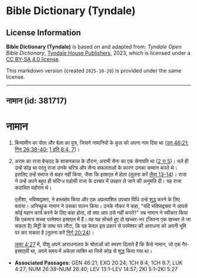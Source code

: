 # Bible Dictionary (Tyndale)

## License Information

**Bible Dictionary (Tyndale)** is based on and adapted from: _Tyndale Open Bible Dictionary_, [Tyndale House Publishers](https://tyndaleopenresources.com/), 2023, which is licensed under a [CC BY-SA 4.0 license](https://creativecommons.org/licenses/by-sa/4.0/legalcode.en).

This markdown version (created `2025-10-20`) is provided under the same license.



--------------------------------

## नामान (id: 381717)

नामान
=====

1. बिन्यामीन का पोता और बेला का पुत्र, जिसने नामानियों के कुल को अपना नाम दिया था ([उत 46:21](https://ref.ly/Gen46:21); [गिन 26:38–40](https://ref.ly/Num26:38-Num26:40); [1 इति 8:4, 7](https://ref.ly/1Chr8:4,1Chr8:7))।
2. अराम का राजा बेन्हदद के शासनकाल के दौरान, अरामी सेना का एक सेनापति था ([2 रा 5](https://ref.ly/2Kgs5:1-2Kgs5:27))। भले ही उन्हें कोढ़ था परंतु राजा उनके चरित्र और सैन्य सफलताओं के कारण उनका सम्मान करते थे। इसलिए उन्हें समाज से बाहर नहीं किया, जैसा कि इस्राएल में होता (तुलना करें [लैव्य 13–14](https://ref.ly/Lev13:1-Lev14:57))। राजा ने उन्हें अपने बहुत ही संदिग्ध पड़ोसी राजा के दरबार में उपहार ले जाने की अनुमति दी। यह राजा कदाचित यहोराम थे।

    एलीशा, भविष्यद्वक्ता, ने हस्तक्षेप किया और एक अप्रत्याशित उपचार विधि उन्हे शुद्ध करने के लिए बताया। अनिच्छुक नामान ने उसका पालन किया। उनके नौकर ने कहा, "यदि भविष्यद्वक्ता ने आपसे कोई महान कार्य करने के लिए कहा होता, तो क्या आप उसे नहीं करते?" तब नामान ने स्वीकार किया कि एकमात्र सच्चा परमेश्वर इस्राएल में हैं। वह यह सोचते हुए दो खच्चर\-भर (जितना एक खच्चर ले जा सकता है) मिट्टी के साथ घर लौटा, कि वह केवल इस प्रकार से परमेश्वर की आराधना को अपनी भूमि पर कर सकता है (तुलना करें [निर्ग 20:24](https://ref.ly/Exod20:24))।

    [लूका 4:27](https://ref.ly/Luke4:27) में, यीशु अपने आराधनालय के श्रोताओं को स्मरण दिलाते हैं कि कैसे नामान, जो एक गैर\-इस्राएली था, अपने समय में अकेला व्यक्ति था जिसे कोढ़ से शुद्ध किया गया था।

* **Associated Passages:** GEN 46:21; EXO 20:24; 1CH 8:4; 1CH 8:7; LUK 4:27; NUM 26:38–NUM 26:40; LEV 13:1–LEV 14:57; 2KI 5:1–2KI 5:27

